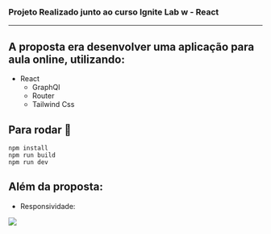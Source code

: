 ### Projeto Realizado junto ao curso Ignite Lab w - React
<hr/>

## A proposta era desenvolver uma aplicação para aula online, utilizando:
  - React
    - GraphQl
    - Router
    - Tailwind Css
    
## Para rodar :dash:
  ```
  npm install
  npm run build
  npm run dev
  
  ```
  
## Além da proposta:
  - Responsividade:
  <img src="https://github.com/AlexandreSican/images/blob/main/ignite-gif.gif?raw=true"/>
